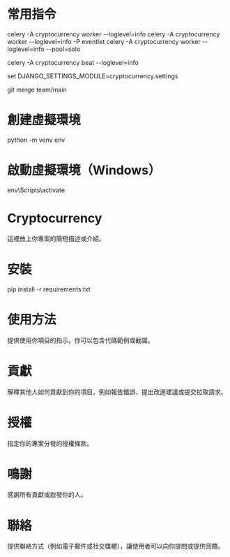 # 常用指令
celery -A cryptocurrency worker --loglevel=info
celery -A cryptocurrency worker --loglevel=info -P eventlet
celery -A cryptocurrency worker --loglevel=info --pool=solo

celery -A cryptocurrency beat --loglevel=info

set DJANGO_SETTINGS_MODULE=cryptocurrency.settings

git merge team/main
# 創建虛擬環境
python -m venv env

# 啟動虛擬環境（Windows）
env\Scripts\activate

# Cryptocurrency
這裡放上你專案的簡短描述或介紹。

# 安裝
pip install -r requirements.txt

# 使用方法
提供使用你項目的指示。你可以包含代碼範例或截圖。

# 貢獻
解釋其他人如何貢獻到你的項目，例如報告錯誤、提出改進建議或提交拉取請求。

# 授權
指定你的專案分發的授權條款。

# 鳴謝
感謝所有貢獻或啟發你的人。

# 聯絡
提供聯絡方式（例如電子郵件或社交媒體），讓使用者可以向你提問或提供回饋。
